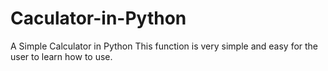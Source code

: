 # Caculator-in-Python
A Simple Calculator in Python This function is very simple and easy for the user to learn how to use.
